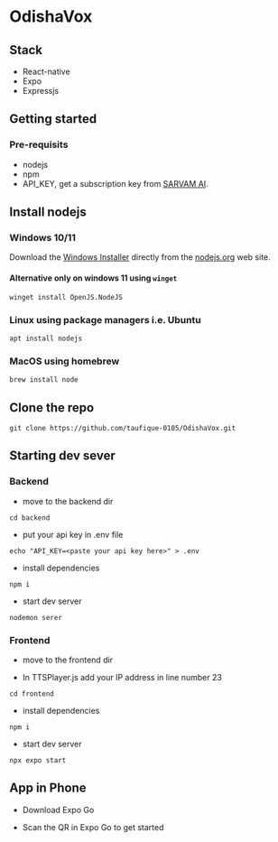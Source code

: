 # OdishaVox
## Stack
- React-native
- Expo
- Expressjs

## Getting started
### Pre-requisits
- nodejs
- npm
- API_KEY, get a subscription key from [SARVAM AI](https://dashbord.sarvam.ai).

## Install nodejs

### Windows 10/11 

Download the [Windows Installer](https://nodejs.org/en/download) directly from the [nodejs.org](https://nodejs.org/en/#home-downloadhead) web site.

#### Alternative only on windows 11 using `winget`

```
winget install OpenJS.NodeJS
```

### Linux using package managers i.e. Ubuntu

```
apt install nodejs
```

### MacOS using homebrew

```
brew install node
```

## Clone the repo

```
git clone https://github.com/taufique-0105/OdishaVox.git
```

## Starting dev sever
### Backend
- move to the backend dir

```
cd backend
```

- put your api key in .env file

```
echo "API_KEY=<paste your api key here>" > .env
```

- install dependencies

```
npm i
```

- start dev server
```
nodemon serer
```

### Frontend
- move to the frontend dir

- In TTSPlayer.js add your IP address in line number 23
 
```
cd frontend
```
- install dependencies

```
npm i
```

- start dev server
```
npx expo start
```

## App in Phone

- Download Expo Go

- Scan the QR in Expo Go to get started